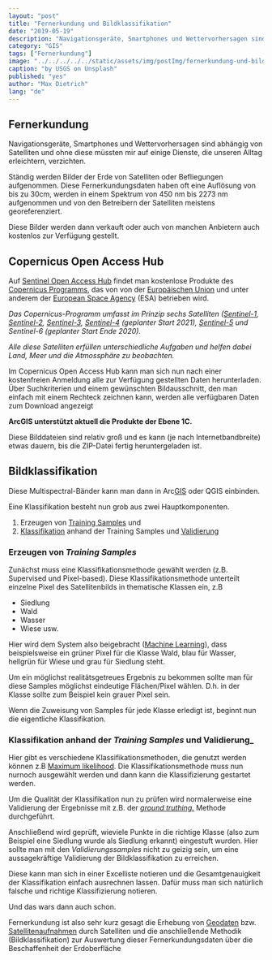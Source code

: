 ```yaml
---
layout: "post"
title: "Fernerkundung und Bildklassifikation"
date: "2019-05-19"
description: "Navigationsgeräte, Smartphones und Wettervorhersagen sind abhängig von Satelliten und ohne diese müssten mir auf einige Dienste, die unseren Alltag erleichtern, verzichten."
category: "GIS"
tags: ["Fernerkundung"]
image: "../../../../../static/assets/img/postImg/fernerkundung-und-bildklassifikation.webp"
caption: "by USGS on Unsplash"
published: "yes"
author: "Max Dietrich"
lang: "de"
---
```



## Fernerkundung

Navigationsgeräte, Smartphones und Wettervorhersagen sind abhängig von Satelliten und ohne diese müssten mir auf einige Dienste, die unseren Alltag erleichtern, verzichten.

Ständig werden Bilder der Erde von Satelliten oder Befliegungen aufgenommen. Diese Fernerkundungsdaten haben oft eine Auflösung von bis zu 30cm, werden in einem Spektrum von 450 nm bis 2273 nm aufgenommen und von den Betreibern der Satelliten meistens georeferenziert.

Diese Bilder werden dann verkauft oder auch von manchen Anbietern auch kostenlos zur Verfügung gestellt.

## Copernicus Open Access Hub

Auf [Sentinel Open Access Hub](https://scihub.copernicus.eu/dhus/#/home) findet man kostenlose Produkte des [Copernicus Programms](https://www.d-copernicus.de/), das von von der [Europäischen Union](https://europa.eu/european-union/index_de) und unter anderem der [European Space Agency](https://www.esa.int/ESA) (ESA) betrieben wird.

_Das Copernicus-Programm umfasst im Prinzip sechs Satelliten ([Sentinel-1](https://de.wikipedia.org/wiki/Sentinel-1), [Sentinel-2](https://de.wikipedia.org/wiki/Sentinel-2), [Sentinel-3](https://de.wikipedia.org/wiki/Sentinel-3), [Sentinel-4](https://de.wikipedia.org/wiki/Sentinel-4) (geplanter Start 2021), [Sentinel-5](https://de.wikipedia.org/wiki/Sentinel-5) und Sentinel-6 (geplanter Start Ende 2020)._

_Alle diese Satelliten erfüllen unterschiedliche Aufgaben und helfen dabei Land, Meer und die Atmossphäre zu beobachten._

Im Copernicus Open Access Hub kann man sich nun nach einer kostenfreien Anmeldung alle zur Verfügung gestellten Daten herunterladen. Über Suchkriterien und einem gewünschten Bildausschnitt, den man einfach mit einem Rechteck zeichnen kann, werden alle verfügbaren Daten zum Download angezeigt

**ArcGIS unterstützt aktuell die Produkte der Ebene 1C.**

Diese Bilddateien sind relativ groß und es kann (je nach Internetbandbreite) etwas dauern, bis die ZIP-Datei fertig heruntergeladen ist.

## Bildklassifikation

Diese Multispectral-Bänder kann man dann in Arc[GIS](/gis/was-ist-gis "Was ist GIS?") oder QGIS einbinden.

Eine Klassifikation besteht nun grob aus zwei Hauptkomponenten.

1.  Erzeugen von [Training Samples](https://pro.arcgis.com/de/pro-app/help/analysis/image-analyst/training-samples-manager.htm) und
2.  [Klassifikation](https://data-science-blog.com/blog/2017/12/20/maschinelles-lernen-klassifikation-vs-regression/) anhand der Training Samples und [Validierung](https://towardsdatascience.com/supervised-machine-learning-model-validation-a-step-by-step-approach-771109ae0253)

### Erzeugen von _Training Samples_

Zunächst muss eine Klassifikationsmethode gewählt werden (z.B. Supervised und Pixel-based). Diese Klassifikationsmethode unterteilt einzelne Pixel des Satellitenbilds in thematische Klassen ein, z.B

*   Siedlung
*   Wald
*   Wasser
*   Wiese usw.

Hier wird dem System also beigebracht ([Machine Learning](https://de.wikipedia.org/wiki/Maschinelles_Lernen)), dass beispielsweise ein grüner Pixel für die Klasse Wald, blau für Wasser, hellgrün für Wiese und grau für Siedlung steht.

Um ein möglichst realitätsgetreues Ergebnis zu bekommen sollte man für diese Samples möglichst eindeutige Flächen/Pixel wählen. D.h. in der Klasse sollte zum Beispiel kein grauer Pixel sein.

Wenn die Zuweisung von Samples für jede Klasse erledigt ist, beginnt nun die eigentliche Klassifikation.

### Klassifikation anhand der _Training Samples_ und Validierung_

Hier gibt es verschiedene Klassifikationsmethoden, die genutzt werden können z.B [Maximum likelihood](https://de.wikipedia.org/wiki/Maximum-Likelihood-Methode). Die Klassifikationsmethode muss nun nurnoch ausgewählt werden und dann kann die Klassifizierung gestartet werden.

Um die Qualität der Klassifikation nun zu prüfen wird normalerweise eine Validierung der Ergebnisse mit z.B. der [_ground truthing._](https://de.wikipedia.org/wiki/Ground_Truth) Methode durchgeführt.

Anschließend wird geprüft, wieviele Punkte in die richtige Klasse (also zum Beispiel eine Siedlung wurde als Siedlung erkannt) eingestuft wurden. Hier sollte man mit den _Validierungssamples_ nicht zu geizig sein, um eine aussagekräftige Validierung der Bildklassifikation zu erreichen.

Diese kann man sich in einer Excelliste notieren und die Gesamtgenauigkeit der Klassifikation einfach ausrechnen lassen. Dafür muss man sich natürlich falsche und richtige Klassifizierung notieren.

Und das wars dann auch schon.

Fernerkundung ist also sehr kurz gesagt die Erhebung von [Geodaten](/gis/was-sind-geodaten/ "Was sind Geodaten?") bzw. [Satellitenaufnahmen](/gis/hochaufloesende-satellitenbilder-downloaden/ "Hochaufloesende Satellitenbilder downloaden") durch Satelliten und die anschließende Methodik (Bildklassifikation) zur Auswertung dieser Fernerkundungsdaten über die Beschaffenheit der Erdoberfläche